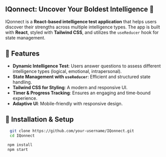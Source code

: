 ## IQonnect: Uncover Your Boldest Intelligence 🧠

IQonnect is a **React-based intelligence test application** that helps users discover their strengths across multiple intelligence types. The app is built with **React**, styled with **Tailwind CSS**, and utilizes the `useReducer` hook for state management.

## 🚀 Features
- **Dynamic Intelligence Test**: Users answer questions to assess different intelligence types (logical, emotional, intrapersonal).
- **State Management with `useReducer`**: Efficient and structured state handling.
- **Tailwind CSS for Styling**: A modern and responsive UI.
- **Timer & Progress Tracking**: Ensures an engaging and time-bound experience.
- **Adaptive UI**: Mobile-friendly with responsive design.


## 📂 Installation & Setup
 ```sh
   git clone https://github.com/your-username/IQonnect.git
   cd IQonnect
  ```

  ```sh
   npm install
   npm start
  ```







